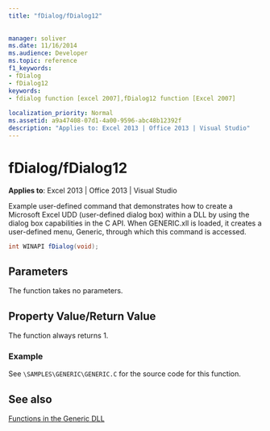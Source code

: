 ```yaml
---
title: "fDialog/fDialog12"
 
 
manager: soliver
ms.date: 11/16/2014
ms.audience: Developer
ms.topic: reference
f1_keywords:
- fDialog
- fDialog12
keywords:
- fdialog function [excel 2007],fDialog12 function [Excel 2007]
 
localization_priority: Normal
ms.assetid: a9a47408-07d1-4a00-9596-abc48b12392f
description: "Applies to: Excel 2013 | Office 2013 | Visual Studio"
---
```


# fDialog/fDialog12

 **Applies to**: Excel 2013 | Office 2013 | Visual Studio 
  
Example user-defined command that demonstrates how to create a Microsoft Excel UDD (user-defined dialog box) within a DLL by using the dialog box capabilities in the C API. When GENERIC.xll is loaded, it creates a user-defined menu, Generic, through which this command is accessed.
  
```cs
int WINAPI fDialog(void);
```

## Parameters

The function takes no parameters.
  
## Property Value/Return Value

The function always returns 1.
  
### Example

See  `\SAMPLES\GENERIC\GENERIC.C` for the source code for this function. 
  
## See also



[Functions in the Generic DLL](functions-in-the-generic-dll.md)

